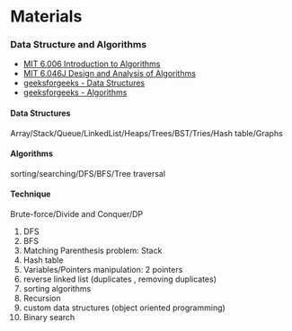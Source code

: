 # Materials

### Data Structure and Algorithms
- [MIT 6.006 Introduction to Algorithms](courses/mit_6006.md)
- [MIT 6.046J Design and Analysis of Algorithms](courses/mit_6046.md)
- [geeksforgeeks - Data Structures](https://www.geeksforgeeks.org/data-structures/)
- [geeksforgeeks - Algorithms](https://www.geeksforgeeks.org/fundamentals-of-algorithms/)


#### Data Structures
Array/Stack/Queue/LinkedList/Heaps/Trees/BST/Tries/Hash table/Graphs
#### Algorithms
sorting/searching/DFS/BFS/Tree traversal
#### Technique 
Brute-force/Divide and Conquer/DP

1. DFS
2. BFS
3. Matching Parenthesis problem: Stack
4. Hash table
5. Variables/Pointers manipulation: 2 pointers
6. reverse linked list (duplicates , removing duplicates)
7. sorting algorithms 
8. Recursion
9. custom data structures (object oriented programming)
10. Binary search